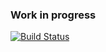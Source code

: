 ### Work in progress



[![Build Status](https://travis-ci.org/cuanlategan/quad-tree.svg?branch=master)](https://travis-ci.org/cuanlategan/quad-tree)